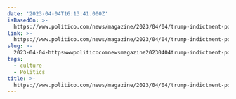 ```yaml
---
date: '2023-04-04T16:13:41.000Z'
isBasedOn: >-
  https://www.politico.com/news/magazine/2023/04/04/trump-indictment-politics-revelation-00090247
link: >-
  https://www.politico.com/news/magazine/2023/04/04/trump-indictment-politics-revelation-00090247
slug: >-
  2023-04-04-httpswwwpoliticocomnewsmagazine20230404trump-indictment-politics-revelation-00090247
tags:
  - culture
  - Politics
title: >-
  https://www.politico.com/news/magazine/2023/04/04/trump-indictment-politics-revelation-00090247
---
```


